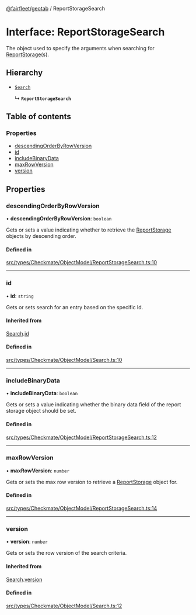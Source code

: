 [@fairfleet/geotab](../README.md) / ReportStorageSearch

# Interface: ReportStorageSearch

The object used to specify the arguments when searching for [ReportStorage](ReportStorage.md)(s).

## Hierarchy

- [`Search`](Search.md)

  ↳ **`ReportStorageSearch`**

## Table of contents

### Properties

- [descendingOrderByRowVersion](ReportStorageSearch.md#descendingorderbyrowversion)
- [id](ReportStorageSearch.md#id)
- [includeBinaryData](ReportStorageSearch.md#includebinarydata)
- [maxRowVersion](ReportStorageSearch.md#maxrowversion)
- [version](ReportStorageSearch.md#version)

## Properties

### descendingOrderByRowVersion

• **descendingOrderByRowVersion**: `boolean`

Gets or sets a value indicating whether to retrieve the [ReportStorage](ReportStorage.md) objects by descending order.

#### Defined in

[src/types/Checkmate/ObjectModel/ReportStorageSearch.ts:10](https://github.com/fairfleet/geotab/blob/ff38bfc/src/types/Checkmate/ObjectModel/ReportStorageSearch.ts#L10)

___

### id

• **id**: `string`

Gets or sets search for an entry based on the specific Id.

#### Inherited from

[Search](Search.md).[id](Search.md#id)

#### Defined in

[src/types/Checkmate/ObjectModel/Search.ts:10](https://github.com/fairfleet/geotab/blob/ff38bfc/src/types/Checkmate/ObjectModel/Search.ts#L10)

___

### includeBinaryData

• **includeBinaryData**: `boolean`

Gets or sets a value indicating whether the binary data field of the report storage object should be set.

#### Defined in

[src/types/Checkmate/ObjectModel/ReportStorageSearch.ts:12](https://github.com/fairfleet/geotab/blob/ff38bfc/src/types/Checkmate/ObjectModel/ReportStorageSearch.ts#L12)

___

### maxRowVersion

• **maxRowVersion**: `number`

Gets or sets the max row version to retrieve a [ReportStorage](ReportStorage.md) object for.

#### Defined in

[src/types/Checkmate/ObjectModel/ReportStorageSearch.ts:14](https://github.com/fairfleet/geotab/blob/ff38bfc/src/types/Checkmate/ObjectModel/ReportStorageSearch.ts#L14)

___

### version

• **version**: `number`

Gets or sets the row version of the search criteria.

#### Inherited from

[Search](Search.md).[version](Search.md#version)

#### Defined in

[src/types/Checkmate/ObjectModel/Search.ts:12](https://github.com/fairfleet/geotab/blob/ff38bfc/src/types/Checkmate/ObjectModel/Search.ts#L12)
